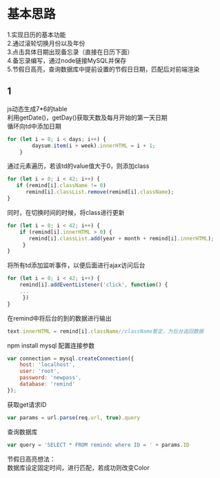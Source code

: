 # 基本思路
1.实现日历的基本功能</br>
2.通过滚轮切换月份以及年份</br>
3.点击具体日期出现备忘录（直接在日历下面）</br>
4.备忘录编写，通过node链接MySQL并保存</br>
5.节假日高亮，查询数据库中提前设置的节假日日期，匹配后对前端渲染
## 1
js动态生成7*6的table</br>
利用getDate()，getDay()获取天数及每月开始的第一天日期</br>
循环向td中添加日期
```javascript
for (let i = 0; i < days; i++) {
        daysum.item(i + week).innerHTML = i + 1;
    }
```
通过元素遍历，若该td的value值大于0，则添加class
```javascript
for (let i = 0; i < 42; i++) {
   if (remind[i].className != 0)
      remind[i].classList.remove(remind[i].className);
}
```
同时，在切换时间的时候，将class进行更新
```javascript
for (let i = 0; i < 42; i++) {
    if (remind[i].innerHTML > 0) {
       remind[i].classList.add(year + month + remind[i].innerHTML);
     }
}
```
将所有td添加监听事件，以便后面进行ajax访问后台
```javascript
for (let i = 0; i < 42; i++) {
    remind[i].addEventListener('click', function() {
    ...
     })
}
```
在remind中将后台的到的数据进行输出
```javascript
text.innerHTML = remind[i].className//className暂定，为后台返回数据
  ``` 
npm install mysql
配置连接参数
```javascript
var connection = mysql.createConnection({
    host: 'localhost',
    user: 'root',
    password: 'newpass',
    database: 'remind'
});
```
获取get请求ID
```javascript
var params = url.parse(req.url, true).query
```
查询数据库
```javascript
var query = 'SELECT * FROM remindc where ID = ' + params.ID
```
节假日高亮想法：</br>
数据库设定固定时间，进行匹配，若成功则改变Color
